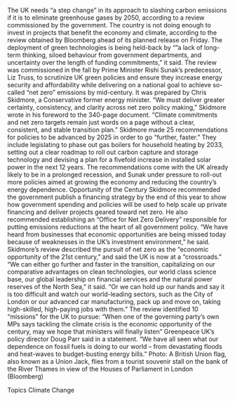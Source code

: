 The UK needs “a step change” in its approach to slashing carbon emissions if it is to eliminate greenhouse gases by 2050, according to a review commissioned by the government.
The country is not doing enough to invest in projects that benefit the economy and climate, according to the review obtained by Bloomberg ahead of its planned release on Friday. The deployment of green technologies is being held-back by “”a lack of long-term thinking, siloed behaviour from government departments, and uncertainty over the length of funding commitments,” it said.
The review was commissioned in the fall by Prime Minister Rishi Sunak’s predecessor, Liz Truss, to scrutinize UK green policies and ensure they increase energy security and affordability while delivering on a national goal to achieve so-called “net zero” emissions by mid-century. It was prepared by Chris Skidmore, a Conservative former energy minister.
“We must deliver greater certainty, consistency, and clarity across net zero policy making,” Skidmore wrote in his foreword to the 340-page document. “Climate commitments and net zero targets remain just words on a page without a clear, consistent, and stable transition plan.”
Skidmore made 25 recommendations for policies to be advanced by 2025 in order to go “further, faster.” They include legislating to phase out gas boilers for household heating by 2033, setting out a clear roadmap to roll out carbon capture and storage technology and devising a plan for a fivefold increase in installed solar power in the next 12 years.
The recommendations come with the UK already likely to be in a prolonged recession, and Sunak under pressure to roll-out more policies aimed at growing the economy and reducing the country’s energy dependence.
Opportunity of the Century
Skidmore recommended the government publish a financing strategy by the end of this year to show how government spending and policies will be used to help scale up private financing and deliver projects geared toward net zero. He also recommended establishing an “Office for Net Zero Delivery” responsible for putting emissions reductions at the heart of all government policy.
“We have heard from businesses that economic opportunities are being missed today because of weaknesses in the UK’s investment environment,” he said.
Skidmore’s review described the pursuit of net zero as the “economic opportunity of the 21st century,” and said the UK is now at a “crossroads.”
“We can either go further and faster in the transition, capitalizing on our comparative advantages on clean technologies, our world class science base, our global leadership on financial services and the natural power reserves of the North Sea,” it said. “Or we can hold up our hands and say it is too difficult and watch our world-leading sectors, such as the City of London or our advanced car manufacturing, pack up and move on, taking high-skilled, high-paying jobs with them.”
The review identified 10 “missions” for the UK to pursue:
“When one of the governing party’s own MPs says tackling the climate crisis is the economic opportunity of the century, may we hope that ministers will finally listen” Greenpeace UK’s policy director Doug Parr said in a statement. “We have all seen what our dependence on fossil fuels is doing to our world – from devastating floods and heat-waves to budget-busting energy bills.”
Photo: A British Union flag, also known as a Union Jack, flies from a tourist souvenir stall on the bank of the River Thames in view of the Houses of Parliament in London (Bloomberg)

Topics
Climate Change
